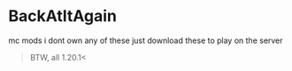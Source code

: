 # BackAtItAgain
mc mods
i dont own any of these
just download these to play on the server

>BTW, all 1.20.1<
